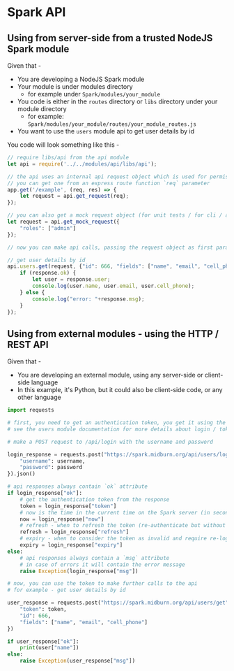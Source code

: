 # Spark API
 
## Using from server-side from a trusted NodeJS Spark module

Given that - 
* You are developing a NodeJS Spark module
* Your module is under modules directory
  * for example under `Spark/modules/your_module`
* You code is either in the `routes` directory or `libs` directory under your module directory
  * for example: `Spark/modules/your_module/routes/your_module_routes.js`
* You want to use the `users` module api to get user details by id

You code will look something like this - 
```js
// require libs/api from the api module
let api = require('../../modules/api/libs/api');

// the api uses an internal api request object which is used for permissions / authentication
// you can get one from an express route function `req` parameter
app.get('/example', (req, res) => {
    let request = api.get_request(req);
});

// you can also get a mock request object (for unit tests / for cli / admin functions)
let request = api.get_mock_request({
    "roles": ["admin"]
});

// now you can make api calls, passing the request object as first parameter

// get user details by id
api.users.get(request, {"id": 666, "fields": ["name", "email", "cell_phone"]}).then((response) => {
    if (response.ok) {
        let user = response.user;
        console.log(user.name, user.email, user.cell_phone);
    } else {
        console.log("error: "+response.msg);
    }
});
```

## Using from external modules - using the HTTP / REST API

Given that - 
* You are developing an external module, using any server-side or client-side language
* In this example, it's Python, but it could also be client-side code, or any other language

```python
import requests

# first, you need to get an authentication token, you get it using the api/login method
# see the users module documentation for more details about login / tokens etc..

# make a POST request to /api/login with the username and password

login_response = requests.post("https://spark.midburn.org/api/users/login", json={
    "username": username,
    "password": password
}).json()

# api responses always contain `ok` attribute
if login_response["ok"]:
    # get the authentication token from the response
    token = login_response["token"]
    # now is the time in the current time on the Spark server (in seconds, since unix epoch)
    now = login_response["now"]
    # refresh - when to refresh the token (re-authenticate but without requiring login)
    refresh = login_response["refresh"]
    # expiry - when to consider the token as invalid and require re-login
    expiry = login_response["expiry"]
else:
    # api responses always contain a `msg` attribute
    # in case of errors it will contain the error message
    raise Exception(login_response["msg"])

# now, you can use the token to make further calls to the api
# for example - get user details by id

user_response = requests.post("https://spark.midburn.org/api/users/get", json={
    "token": token,
    "id": 666, 
    "fields": ["name", "email", "cell_phone"]
})

if user_response["ok"]:
    print(user["name"])
else:
    raise Exception(user_response["msg"])
```
